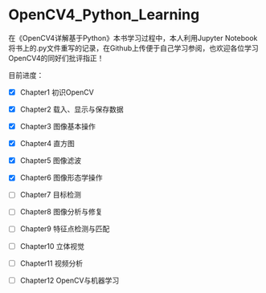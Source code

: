 # OpenCV4_Python_Learning
在《OpenCV4详解基于Python》本书学习过程中，本人利用Jupyter Notebook将书上的.py文件重写的记录，在Github上传便于自己学习参阅，也欢迎各位学习OpenCV4的同好们批评指正！

目前进度：

- [x] Chapter1 初识OpenCV

- [x] Chapter2 载入、显示与保存数据

- [x] Chapter3 图像基本操作

- [x] Chapter4 直方图
- [x] Chapter5 图像滤波
- [x] Chapter6 图像形态学操作
- [ ] Chapter7 目标检测
- [ ] Chapter8 图像分析与修复
- [ ] Chapter9 特征点检测与匹配
- [ ] Chapter10 立体视觉
- [ ] Chapter11 视频分析
- [ ] Chapter12 OpenCV与机器学习

